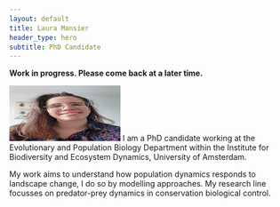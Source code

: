 ```yaml
---
layout: default
title: Laura Mansier
header_type: hero
subtitle: PhD Candidate
---
```


**Work in progress. Please come back at a later time.**




<img src="Pictures/Foto Laura 1.jpeg" width="200" height="100"> I am a PhD candidate working at the Evolutionary and Population Biology Department within the Institute for Biodiversity and Ecosystem Dynamics, University of Amsterdam.

My work aims to understand how population dynamics responds to landscape change, I do so by modelling approaches. My research line focusses on predator-prey dynamics in conservation biological control.
